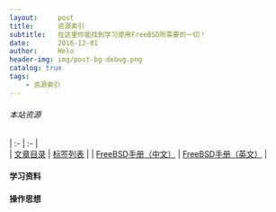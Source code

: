 ```yaml
---
layout:     post
title:      资源索引
subtitle:   在这里你能找到学习使用FreeBSD所需要的一切！
date:       2016-12-01
author:     Helo
header-img: img/post-bg-debug.png
catalog: true
tags:
    - 资源索引
---
```


###### 本站资源
| :- | :- |  
| [文章目录](https://chinafreebsd.org/tags/) | [标签列表](https://chinafreebsd.org/tags/)  |
| [FreeBSD手册（中文）](https://chinafreebsd.org/tags/) | [FreeBSD手册（英文）](https://chinafreebsd.org/tags/) |


#### 学习资料

#### 操作思想

